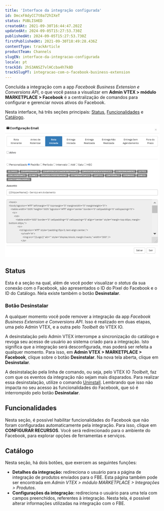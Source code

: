 ```yaml
---
title: 'Interface da integração configurada'
id: DmcxFAdyCC7t0a72hIXeT
status: PUBLISHED
createdAt: 2021-09-30T16:44:47.202Z
updatedAt: 2024-09-05T15:27:53.730Z
publishedAt: 2024-09-05T15:27:53.730Z
firstPublishedAt: 2021-09-30T18:49:28.436Z
contentType: trackArticle
productTeam: Channels
slugEN: interface-da-integracao-configurada
locale: pt
trackId: 2hS3ANSZ7vlHCcba4h7k8D
trackSlugPT: integracao-com-o-facebook-business-extension
---
```


Concluída a integração com a app _Facebook Business Extension e Conversions API_, o que você passa a visualizar em **Admin VTEX > módulo MARKETPLACE > Facebook** é a centralização de comandos para configurar e gerenciar novos ativos do Facebook.

Nesta interface, há três seções principais: [Status](#status), [Funcionalidades](#funcionalidades) e [Catálogo](#catalogo).

![Facebook business Extension](https://raw.githubusercontent.com/vtexdocs/help-center-content/refs/heads/main/_1.png)

## Status

Esta é a seção na qual, além de você poder visualizar o _status_ da sua conexão com o Facebook, são apresentados o ID do Pixel do Facebook e o ID do Catálogo. Nela existe também o botão **Desinstalar**.

### Botão Desinstalar

A qualquer momento você pode remover a integração da app _Facebook Business Extension e Conversions API_. Isso é realizado em duas etapas, uma pelo Admin VTEX, e a outra pelo _Toolbelt_ do VTEX IO.

A desinstalação pelo Admin VTEX interrompe a sincronização do catálogo e revoga seu acesso de usuário ao sistema criado para a integração. Isto significa que a integração será desconfigurada, mas poderá ser refeita a qualquer momento. Para isso, em **Admin VTEX > MARKETPLACE > Facebook**, clique sobre o botão **Desinstalar**. Na nova tela aberta, clique em **Desinstalar**.

A desinstalação pela linha de comando, ou seja, pelo VTEX IO _Toolbelt_, faz com que os eventos da integração não sejam mais disparados. Para realizar essa desinstalação, utilize o comando [Uninstall](https://developers.vtex.com/vtex-developer-docs/docs/vtex-io-documentation-vtex-io-cli-command-reference#uninstall). Lembrando que isso não impacta no seu acesso às funcionalidades do Facebook, que só é interrompido pelo botão **Desinstalar**.

## Funcionalidades

Nesta seção, é possível habilitar funcionalidades do Facebook que não foram configuradas automaticamente pela integração. Para isso, clique em **CONFIGURAR RECURSOS**. Você será redirecionado para o ambiente do Facebook, para explorar opções de ferramentas e serviços.

## Catálogo

Nesta seção, há dois botões, que exercem as seguintes funções:

- **Detalhes da integração:** redireciona o usuário para a página de integração de produtos enviados para o FBE. Esta página também pode ser encontrada em _Admin VTEX > módulo MARKETPLACE > Integrações > Produtos_.
- **Configurações da integração:** redireciona o usuário para uma tela com campos preenchidos, referentes à integração. Nesta tela, é possível alterar informações utilizadas na integração com o FBE.
